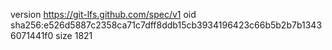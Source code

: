 version https://git-lfs.github.com/spec/v1
oid sha256:e526d5887c2358ca71c7dff8ddb15cb3934196423c66b5b2b7b13436071441f0
size 1821
